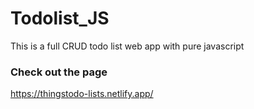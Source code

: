 # Todolist_JS
This is a full CRUD todo list web app with pure javascript

### Check out the page
https://thingstodo-lists.netlify.app/
